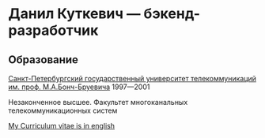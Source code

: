 # Данил Куткевич — бэкенд-разработчик

## Образование

[Санкт-Петербургский государственный университет телекоммуникаций им. проф. М.А.Бонч-Бруевича]((https://sut.ru)) 1997—2001

Незаконченное высшее. Факультет многоканальных телекоммуникационных систем

[My Curriculum vitae is in english](./CV.en.md#readme)
